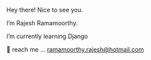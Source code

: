 Hey there! Nice to see you.

I’m Rajesh Ramamoorthy.

I’m currently learning Django

💬 reach me ... ramamoorthy.rajesh@hotmail.com


<!---
rrajesh0205/rrajesh0205 is a ✨ special ✨ repository because its `README.md` (this file) appears on your GitHub profile.
You can click the Preview link to take a look at your changes.
--->
